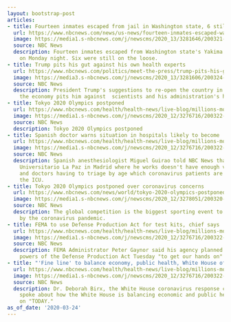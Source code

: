 ```yaml
---
layout: bootstrap-post
articles:
- title: Fourteen inmates escaped from jail in Washington state, 6 still on the loose
  url: https://www.nbcnews.com/news/us-news/fourteen-inmates-escaped-washington-state-jail-6-still-loose-n1167496
  image: https://media1.s-nbcnews.com/j/newscms/2020_13/3281646/200321-escaped-inmates-2x1-al-0900_4f819d22bf3ad74b7ff08dd100db3a7b.nbcnews-fp-1200-630.jpg
  source: NBC News
  description: Fourteen inmates escaped from Washington state's Yakima County Jail
    on Monday night. Six were still on the loose.
- title: Trump pits his gut against his own health experts
  url: https://www.nbcnews.com/politics/meet-the-press/trump-pits-his-gut-against-his-own-health-experts-n1167486
  image: https://media3.s-nbcnews.com/j/newscms/2020_13/3281606/200324-donald-trump-al-0833_b17227c29992aad8d3d848efe14f35b7.nbcnews-fp-1200-630.jpg
  source: NBC News
  description: President Trump's suggestions to re-open the country in order to restart
    the economy pits him against  scientists and his administration's health professionals.
- title: Tokyo 2020 Olympics postponed
  url: https://www.nbcnews.com/health/health-news/live-blog/millions-more-ordered-stay-home-coronavirus-cases-grow-n1167336/ncrd1167501
  image: https://media1.s-nbcnews.com/j/newscms/2020_12/3276716/200322-coronavirus-live-blog-social-only_f7f01e767a92ff905573691d7acc49f2.nbcnews-fp-1200-630.jpg
  source: NBC News
  description: Tokyo 2020 Olympics postponed
- title: Spanish doctor warns situation in hospitals likely to become 'unsustainable'
  url: https://www.nbcnews.com/health/health-news/live-blog/millions-more-ordered-stay-home-coronavirus-cases-grow-n1167336/ncrd1167481
  image: https://media1.s-nbcnews.com/j/newscms/2020_12/3276716/200322-coronavirus-live-blog-social-only_f7f01e767a92ff905573691d7acc49f2.nbcnews-fp-1200-630.jpg
  source: NBC News
  description: Spanish anesthesiologist Miguel Guirao told NBC News that Hospital
    Universitario La Paz in Madrid where he works doesn't have enough ventilators,
    and doctors having to triage by age which coronavirus patients are admitted to
    the ICU.
- title: Tokyo 2020 Olympics postponed over coronavirus concerns
  url: https://www.nbcnews.com/news/world/tokyo-2020-olympics-postponed-over-coronavirus-concerns-n1165046
  image: https://media1.s-nbcnews.com/j/newscms/2020_12/3278051/200320-tokyo-olympics-flag-ew-121p_51c1737cbe0de32fa379e0569580e674.nbcnews-fp-1200-630.jpg
  source: NBC News
  description: The global competition is the biggest sporting event to be affected
    by the coronavirus pandemic.
- title: FEMA to use Defense Production Act for test kits, chief says
  url: https://www.nbcnews.com/health/health-news/live-blog/millions-more-ordered-stay-home-coronavirus-cases-grow-n1167336/ncrd1167461
  image: https://media1.s-nbcnews.com/j/newscms/2020_12/3276716/200322-coronavirus-live-blog-social-only_f7f01e767a92ff905573691d7acc49f2.nbcnews-fp-1200-630.jpg
  source: NBC News
  description: FEMA Administrator Peter Gaynor said his agency planned to use the
    powers of the Defense Production Act Tuesday "to get our hands on" test kits.
- title: "'Fine line' to balance economy, public health, White House official says"
  url: https://www.nbcnews.com/health/health-news/live-blog/millions-more-ordered-stay-home-coronavirus-cases-grow-n1167336/ncrd1167471
  image: https://media1.s-nbcnews.com/j/newscms/2020_12/3276716/200322-coronavirus-live-blog-social-only_f7f01e767a92ff905573691d7acc49f2.nbcnews-fp-1200-630.jpg
  source: NBC News
  description: Dr. Deborah Birx, the White House coronavirus response coordinator,
    spoke about how the White House is balancing economic and public health needs
    on "TODAY."
as_of_date: '2020-03-24'
---
```


